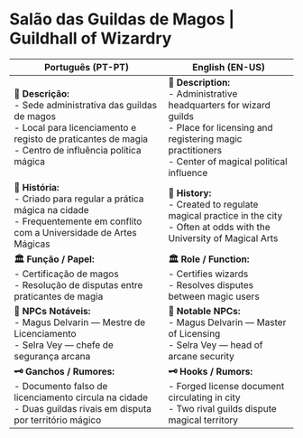 # Salão das Guildas de Magos | Guildhall of Wizardry

| **Português (PT-PT)** | **English (EN-US)** |
|-----------------------|---------------------|
| **📝 Descrição:**<br> - Sede administrativa das guildas de magos<br> - Local para licenciamento e registo de praticantes de magia<br> - Centro de influência política mágica | **📝 Description:**<br> - Administrative headquarters for wizard guilds<br> - Place for licensing and registering magic practitioners<br> - Center of magical political influence |
| **📜 História:**<br> - Criado para regular a prática mágica na cidade<br> - Frequentemente em conflito com a Universidade de Artes Mágicas | **📜 History:**<br> - Created to regulate magical practice in the city<br> - Often at odds with the University of Magical Arts |
| **🏛 Função / Papel:**<br> - Certificação de magos<br> - Resolução de disputas entre praticantes de magia | **🏛 Role / Function:**<br> - Certifies wizards<br> - Resolves disputes between magic users |
| **👤 NPCs Notáveis:**<br> - Magus Delvarin — Mestre de Licenciamento<br> - Selra Vey — chefe de segurança arcana | **👤 Notable NPCs:**<br> - Magus Delvarin — Master of Licensing<br> - Selra Vey — head of arcane security |
| **🗝 Ganchos / Rumores:**<br> - Documento falso de licenciamento circula na cidade<br> - Duas guildas rivais em disputa por território mágico | **🗝 Hooks / Rumors:**<br> - Forged license document circulating in city<br> - Two rival guilds dispute magical territory |
